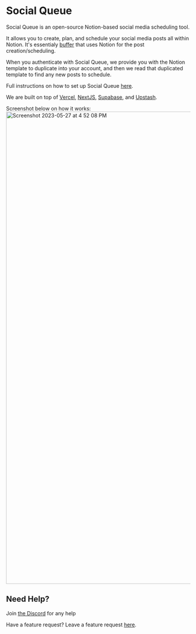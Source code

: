 # Social Queue

Social Queue is an open-source Notion-based social media scheduling tool.

It allows you to create, plan, and schedule your social media posts all within Notion. It's essentialy [buffer]([url](https://buffer.com/)) that uses Notion for the post creation/scheduling.

When you authenticate with Social Queue, we provide you with the Notion template to duplicate into your account, and then we read that duplicated template to find any new posts to schedule.

Full instructions on how to set up Social Queue [here]([url](https://luxurious-flat-431.notion.site/How-to-set-up-SocialQueue-5da1f877dcdc4840b4737c3df44a75e4)).

We are built on top of [Vercel]([url](https://youraveragetechbro.canny.io/social-queue)), [NextJS]([url](https://nextjs.org)), [Supabase]([url](https://supabase.com/)), and [Upstash]([url](https://upstash.com/)).

Screenshot below on how it works: 
<img width="1292" alt="Screenshot 2023-05-27 at 4 52 08 PM" src="https://github.com/YourAverageTechBro/SocialQueue/assets/94861246/d3a84bdc-ae50-46f6-8b61-2b707a7b45f9">

## Need Help?

Join [the Discord](https://discord.gg/urndgj94Gw) for any help

Have a feature request? Leave a feature request [here]([url](https://youraveragetechbro.canny.io/social-queue)).

